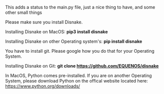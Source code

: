 This adds a status to the main.py file, just a nice thing to have, and some other small things

Please make sure you install Disnake.

Installing Disnake on MacOS: **pip3 install disnake**

Installing Disnake on other Operating system's: **pip install disnake**

You have to install git. Please google how you do that for your Operating System.

Installing Disnake on Git: **git clone https://github.com/EQUENOS/disnake**

In MacOS, Python comes pre-installed. If you are on another Operating System, please download Python on the offical website located here: https://www.python.org/downloads/
